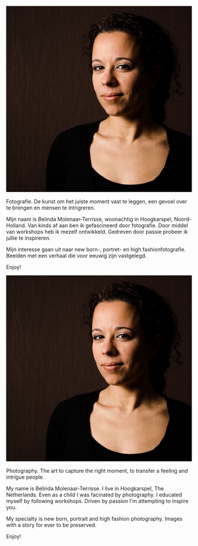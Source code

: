 <div lang="nl" markdown="1">

<div class="around-me"><img src="frontpage/belin.jpg" class="me" alt="Dit ben ik"/></div>
<div markdown="1" class="about-info">

Fotografie. De kunst om het juiste moment vast te leggen, een gevoel over te brengen en mensen te intrigreren.

Mijn naam is Belinda Molenaar-Terrisse, woonachtig in Hoogkarspel, Noord-Holland.
Van kinds af aan ben ik gefascineerd door fotografie. Door middel van workshops heb ik mezelf ontwikkeld.
Gedreven door passie probeer ik jullie te inspireren.

Mijn interesse gaan uit naar new born-, portret- en high fashionfotografie.<br/>
Beelden met een verhaal die voor eeuwig zijn vastgelegd.

Enjoy!
</div>
</div>

<div lang="en" markdown="1">

<div class="around-me"><img src="frontpage/belin.jpg" class="me" alt="This is me"/></div>
<div markdown="1" class="about-info">

Photography. The art to capture the right moment, to transfer a feeling and intrigue people.

My name is Belinda Molenaar-Terrisse. I live in Hoogkarspel, The Netherlands. Even as a child I was facinated by photography. I educated myself by following workshops. Driven by passion I'm attempting to inspire you.

My specialty is new born, portrait and high fashion photography. Images with a story for ever to be preserved.

Enjoy!

</div>
</div>

<div class="clearfix"></div>

